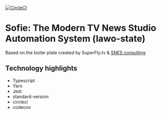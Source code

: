 [![CircleCI](https://circleci.com/gh/nrkno/tv-automation-lawo-state.svg?style=svg)](https://circleci.com/gh/nrkno/tv-automation-lawo-state)

# Sofie: The Modern TV News Studio Automation System (lawo-state)

Based on the boiler plate created by SuperFly.tv & [SNES consulting](emailto:stephanruler@gmail.com)

## Technology highlights
- Typescript
- Yarn
- Jest
- standard-version
- circleci
- codecov
